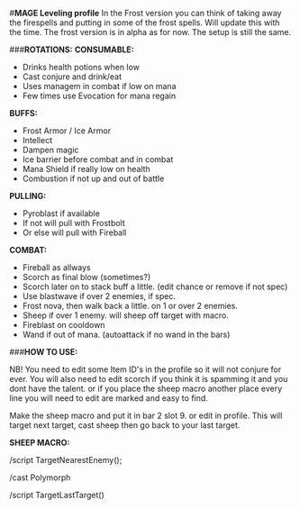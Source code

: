 #**MAGE Leveling profile**
In the Frost version you can think of taking away the firespells and putting in some of the frost spells. Will update this with the time. The frost version is in alpha as for now. The setup is still the same.

###**ROTATIONS:**
**CONSUMABLE:**
- Drinks health potions when low
- Cast conjure and drink/eat
- Uses managem in combat if low on mana
- Few times use Evocation for mana regain

**BUFFS:**
- Frost Armor / Ice Armor
- Intellect
- Dampen magic
- Ice barrier before combat and in combat
- Mana Shield if really low on health
- Combustion if not up and out of battle

**PULLING:**
- Pyroblast if available
- If not will pull with Frostbolt
- Or else will pull with Fireball

**COMBAT:**
- Fireball as allways
- Scorch as final blow (sometimes?)
- Scorch later on to stack buff a little. (edit chance or remove if not spec)
- Use blastwave if over 2 enemies, if spec.
- Frost nova, then walk back a little. on 1 or over 2 enemies.
- Sheep if over 1 enemy. will sheep off target with macro.
- Fireblast on cooldown
- Wand if out of mana. (autoattack if no wand in the bars)


###**HOW TO USE:**

NB! You need to edit some Item ID's in the profile so it will not conjure for ever.
You will also need to edit scorch if you think it is spamming it and you dont have the talent. or if you place the sheep macro another place
every line you will need to edit are marked and easy to find.

Make the sheep macro and put it in bar 2 slot 9. or edit in profile.
This will target next target, cast sheep then go back to your last target.


**SHEEP MACRO:**

/script TargetNearestEnemy();

/cast Polymorph

/script TargetLastTarget()
